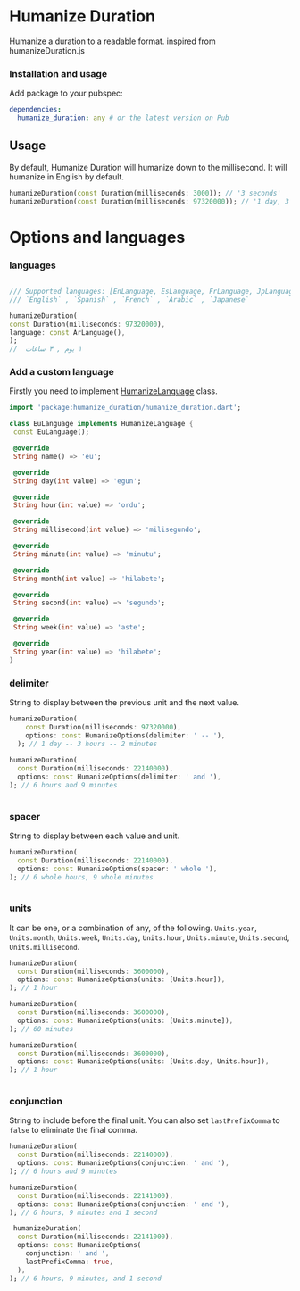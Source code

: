 # Humanize Duration

Humanize a duration to a readable format.
inspired from humanizeDuration.js

### Installation and usage ###

Add package to your pubspec:

```yaml
dependencies:
  humanize_duration: any # or the latest version on Pub
```

## Usage

By default, Humanize Duration will humanize down to the millisecond. It will humanize in English by default.

```dart
humanizeDuration(const Duration(milliseconds: 3000)); // '3 seconds'
humanizeDuration(const Duration(milliseconds: 97320000)); // '1 day, 3 hours, 2 minutes'
```

# Options and languages

### languages

  ```dart
  
/// Supported languages: [EnLanguage, EsLanguage, FrLanguage, JpLanguage, ArLanguage]
/// `English` , `Spanish` , `French` , `Arabic` , `Japanese`
  
 humanizeDuration(
  const Duration(milliseconds: 97320000),
  language: const ArLanguage(),
);
 //  ١ يوم , ٣ ساعات

 ```
 
 ### Add a custom language
 Firstly you need to implement [HumanizeLanguage](https://github.com/X-SLAYER/Humanize_duration/blob/main/lib/src/humanize_language.dart) class.
 
 ```dart
import 'package:humanize_duration/humanize_duration.dart';

class EuLanguage implements HumanizeLanguage {
  const EuLanguage();

  @override
  String name() => 'eu';

  @override
  String day(int value) => 'egun';

  @override
  String hour(int value) => 'ordu';

  @override
  String millisecond(int value) => 'milisegundo';

  @override
  String minute(int value) => 'minutu';

  @override
  String month(int value) => 'hilabete';

  @override
  String second(int value) => 'segundo';

  @override
  String week(int value) => 'aste';

  @override
  String year(int value) => 'hilabete';
}


```
### delimiter

String to display between the previous unit and the next value.

```dart
humanizeDuration(
    const Duration(milliseconds: 97320000),
    options: const HumanizeOptions(delimiter: ' -- '),
  ); // 1 day -- 3 hours -- 2 minutes
  
humanizeDuration(
  const Duration(milliseconds: 22140000),
  options: const HumanizeOptions(delimiter: ' and '),
); // 6 hours and 9 minutes
  
```

### spacer

String to display between each value and unit.

```dart
humanizeDuration(
  const Duration(milliseconds: 22140000),
  options: const HumanizeOptions(spacer: ' whole '),
); // 6 whole hours, 9 whole minutes
  
```

### units

It can be one, or a combination of any, of the following.
`Units.year`, `Units.month`, `Units.week`, `Units.day`, `Units.hour`, `Units.minute`, `Units.second`, `Units.millisecond`.

```dart
humanizeDuration(
  const Duration(milliseconds: 3600000),
  options: const HumanizeOptions(units: [Units.hour]),
); // 1 hour

humanizeDuration(
  const Duration(milliseconds: 3600000),
  options: const HumanizeOptions(units: [Units.minute]),
); // 60 minutes

humanizeDuration(
  const Duration(milliseconds: 3600000),
  options: const HumanizeOptions(units: [Units.day, Units.hour]),
); // 1 hour
  
```

### conjunction

String to include before the final unit.
You can also set `lastPrefixComma` to `false` to eliminate the final comma.

```dart
humanizeDuration(
  const Duration(milliseconds: 22140000),
  options: const HumanizeOptions(conjunction: ' and '),
); // 6 hours and 9 minutes

humanizeDuration(
  const Duration(milliseconds: 22141000),
  options: const HumanizeOptions(conjunction: ' and '),
); // 6 hours, 9 minutes and 1 second

 humanizeDuration(
  const Duration(milliseconds: 22141000),
  options: const HumanizeOptions(
    conjunction: ' and ',
    lastPrefixComma: true,
  ),
); // 6 hours, 9 minutes, and 1 second
  
```
